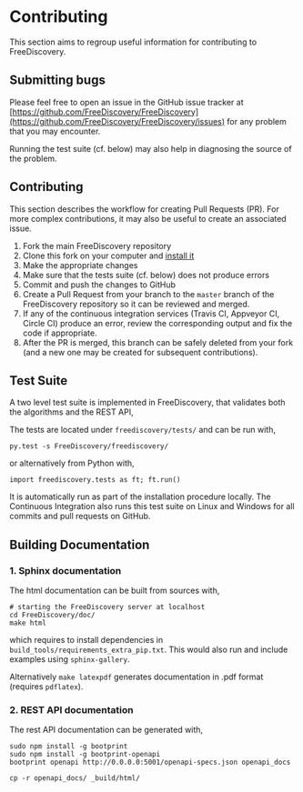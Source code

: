 # Contributing

This section aims to regroup useful information for contributing to FreeDiscovery. 


## Submitting bugs

Please feel free to open an issue in the GitHub issue tracker at [https://github.com/FreeDiscovery/FreeDiscovery](https://github.com/FreeDiscovery/FreeDiscovery/issues) for any problem that you may encounter.

Running the test suite (cf. below) may also help in diagnosing the source of the problem.

## Contributing

This section describes the workflow for creating Pull Requests (PR). For more complex contributions, it may also be useful to create an associated issue. 

 1. Fork the main FreeDiscovery repository
 2. Clone this fork on your computer and [install it](https://freediscovery.github.io/doc/dev/installation_instructions.html#a-python-install)
 3. Make the appropriate changes
 4. Make sure that the tests suite (cf. below) does not produce errors
 5. Commit and push the changes to GitHub
 6. Create a Pull Request from your branch to the `master` branch of the FreeDiscovery repository so it can be reviewed and merged. 
 7. If any of the continuous integration services (Travis CI, Appveyor CI, Circle CI) produce an error, review the corresponding output and fix the code if appropriate. 
 8. After the PR is merged, this branch can be safely deleted from your fork (and a new one may be created for subsequent contributions).



## Test Suite

A two level test suite is implemented in FreeDiscovery, that validates both the algorithms and the REST API, 

The tests are located under `freediscovery/tests/` and can be run with,

    py.test -s FreeDiscovery/freediscovery/

or alternatively from Python with,

    import freediscovery.tests as ft; ft.run()

It is automatically run as part of the installation procedure locally. The Continuous Integration also runs this test suite on Linux and Windows for all commits and pull requests on GitHub.  


## Building Documentation

### 1. Sphinx documentation 

The html documentation can be built from sources with,
     
    # starting the FreeDiscovery server at localhost
    cd FreeDiscovery/doc/
    make html

which requires to install dependencies in `build_tools/requirements_extra_pip.txt`. This would also run and include examples using `sphinx-gallery`.

Alternatively  `make latexpdf` generates documentation in .pdf format (requires `pdflatex`). 

### 2. REST API documentation

The rest API documentation can be generated with,

    sudo npm install -g bootprint 
    sudo npm install -g bootprint-openapi
    bootprint openapi http://0.0.0.0:5001/openapi-specs.json openapi_docs

    cp -r openapi_docs/ _build/html/
